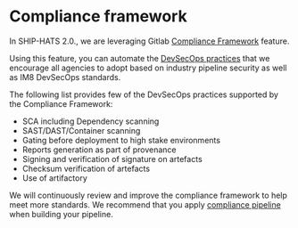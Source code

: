 # Compliance framework

In SHIP-HATS 2.0., we are leveraging Gitlab [Compliance Framework](https://docs.gitlab.com/ee/administration/compliance.html) feature. 

Using this feature, you can automate the [DevSecOps practices](https://docs.developer.tech.gov.sg/docs/devsecops-playbook/) that we encourage all agencies to adopt based on industry pipeline security as well as IM8 DevSecOps standards. 

The following list provides few of the DevSecOps practices supported by the Compliance Framework: 

- SCA including Dependency scanning 
- SAST/DAST/Container scanning
- Gating before deployment to high stake environments
- Reports generation as part of provenance
- Signing and verification of signature on artefacts 
- Checksum verification of artefacts
- Use of artifactory

<!--You have the option to not use the compliance framework but you are highly recommended to do so in order to reap the benefits of practising DevSecOps.-->

We will continuously review and improve the compliance framework to help meet more standards. We recommend that you apply [compliance pipeline](https://sgts.gitlab-dedicated.com/WOG/ship-hats-compliance) when building your pipeline.

